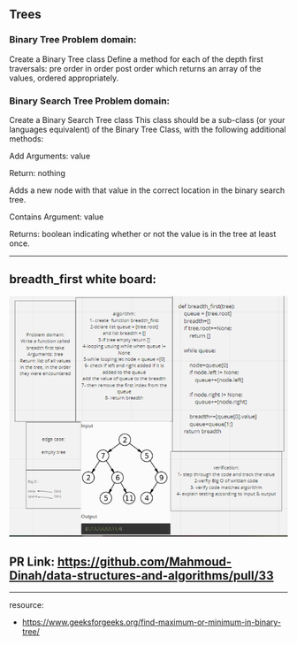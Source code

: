 
## Trees

### Binary Tree Problem domain:

Create a Binary Tree class
Define a method for each of the depth first traversals:
pre order
in order
post order which returns an array of the values, ordered appropriately.

### Binary Search Tree Problem domain:

Create a Binary Search Tree class
This class should be a sub-class (or your languages equivalent) of the Binary Tree Class, with the following additional methods:

Add
Arguments: value

Return: nothing

Adds a new node with that value in the correct location in the binary search tree.

Contains
Argument: value

Returns: boolean indicating whether or not the value is in the tree at least once.

------------------------------------------------------

## breadth_first white board:

![qwe](breadth_first.PNG)

## PR Link: https://github.com/Mahmoud-Dinah/data-structures-and-algorithms/pull/33

------------------------------------------------------

resource:

- https://www.geeksforgeeks.org/find-maximum-or-minimum-in-binary-tree/
